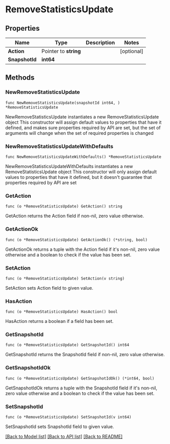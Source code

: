 # RemoveStatisticsUpdate

## Properties

Name | Type | Description | Notes
------------ | ------------- | ------------- | -------------
**Action** | Pointer to **string** |  | [optional] 
**SnapshotId** | **int64** |  | 

## Methods

### NewRemoveStatisticsUpdate

`func NewRemoveStatisticsUpdate(snapshotId int64, ) *RemoveStatisticsUpdate`

NewRemoveStatisticsUpdate instantiates a new RemoveStatisticsUpdate object
This constructor will assign default values to properties that have it defined,
and makes sure properties required by API are set, but the set of arguments
will change when the set of required properties is changed

### NewRemoveStatisticsUpdateWithDefaults

`func NewRemoveStatisticsUpdateWithDefaults() *RemoveStatisticsUpdate`

NewRemoveStatisticsUpdateWithDefaults instantiates a new RemoveStatisticsUpdate object
This constructor will only assign default values to properties that have it defined,
but it doesn't guarantee that properties required by API are set

### GetAction

`func (o *RemoveStatisticsUpdate) GetAction() string`

GetAction returns the Action field if non-nil, zero value otherwise.

### GetActionOk

`func (o *RemoveStatisticsUpdate) GetActionOk() (*string, bool)`

GetActionOk returns a tuple with the Action field if it's non-nil, zero value otherwise
and a boolean to check if the value has been set.

### SetAction

`func (o *RemoveStatisticsUpdate) SetAction(v string)`

SetAction sets Action field to given value.

### HasAction

`func (o *RemoveStatisticsUpdate) HasAction() bool`

HasAction returns a boolean if a field has been set.

### GetSnapshotId

`func (o *RemoveStatisticsUpdate) GetSnapshotId() int64`

GetSnapshotId returns the SnapshotId field if non-nil, zero value otherwise.

### GetSnapshotIdOk

`func (o *RemoveStatisticsUpdate) GetSnapshotIdOk() (*int64, bool)`

GetSnapshotIdOk returns a tuple with the SnapshotId field if it's non-nil, zero value otherwise
and a boolean to check if the value has been set.

### SetSnapshotId

`func (o *RemoveStatisticsUpdate) SetSnapshotId(v int64)`

SetSnapshotId sets SnapshotId field to given value.



[[Back to Model list]](../README.md#documentation-for-models) [[Back to API list]](../README.md#documentation-for-api-endpoints) [[Back to README]](../README.md)


